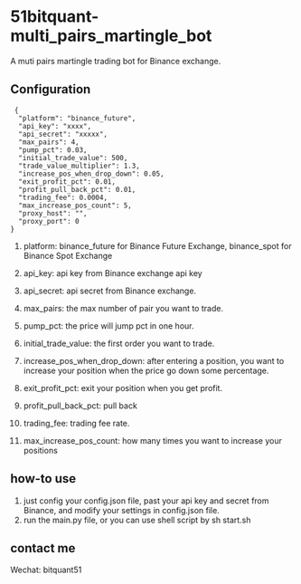# 51bitquant-multi_pairs_martingle_bot
A muti pairs martingle trading bot for Binance exchange. 


## Configuration

```
 {
  "platform": "binance_future",
  "api_key": "xxxx",
  "api_secret": "xxxxx",
  "max_pairs": 4,
  "pump_pct": 0.03,
  "initial_trade_value": 500,
  "trade_value_multiplier": 1.3,
  "increase_pos_when_drop_down": 0.05,
  "exit_profit_pct": 0.01,
  "profit_pull_back_pct": 0.01,
  "trading_fee": 0.0004,
  "max_increase_pos_count": 5,
  "proxy_host": "",
  "proxy_port": 0
}

```

1. platform: binance_future for Binance Future Exchange, binance_spot
   for Binance Spot Exchange
2. api_key: api key from Binance exchange api key
3. api_secret: api secret from Binance exchange.
4. max_pairs: the max number of pair you want to trade.
5. pump_pct: the price will jump pct in one hour.
6. initial_trade_value: the first order you want to trade.
7. increase_pos_when_drop_down: after entering a position, you want to
   increase your position when the price go down some percentage.

8. exit_profit_pct: exit your position when you get profit.

9. profit_pull_back_pct: pull back

10. trading_fee: trading fee rate.
 
11. max_increase_pos_count: how many times you want to increase your
    positions
    

## how-to use
1. just config your config.json file, past your api key and secret from
   Binance, and modify your settings in config.json file.
2. run the main.py file, or you can use shell script by sh start.sh



## contact me
Wechat: bitquant51



